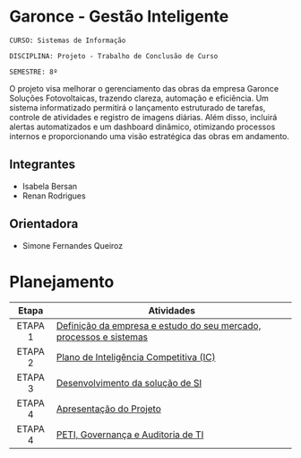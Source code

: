 # Garonce - Gestão Inteligente

`CURSO: Sistemas de Informação`

`DISCIPLINA: Projeto - Trabalho de Conclusão de Curso`

`SEMESTRE: 8º`

O projeto visa melhorar o gerenciamento das obras da empresa Garonce Soluções Fotovoltaicas, trazendo clareza, automação e eficiência. Um sistema informatizado permitirá o lançamento estruturado de tarefas, controle de atividades e registro de imagens diárias. Além disso, incluirá alertas automatizados e um dashboard dinâmico, otimizando processos internos e proporcionando uma visão estratégica das obras em andamento.

## Integrantes

* Isabela Bersan
* Renan Rodrigues


## Orientadora

* Simone Fernandes Queiroz

# Planejamento

| Etapa         | Atividades |
|  :----:   | ----------- |
| ETAPA 1         |[Definição da empresa e estudo do seu mercado, processos e sistemas](docs/etapa1.md) <br> |
| ETAPA 2         |[Plano de Inteligência Competitiva (IC)](docs/etapa2.md) <br> |
| ETAPA 3         |[Desenvolvimento da solução de SI](docs/etapa3.md) |
| ETAPA 4        |[Apresentação do Projeto](docs/etapa4.md) <br>  |
| ETAPA 4        |[PETI, Governança e Auditoria de TI](docs/etapa4.md) <br>  |



